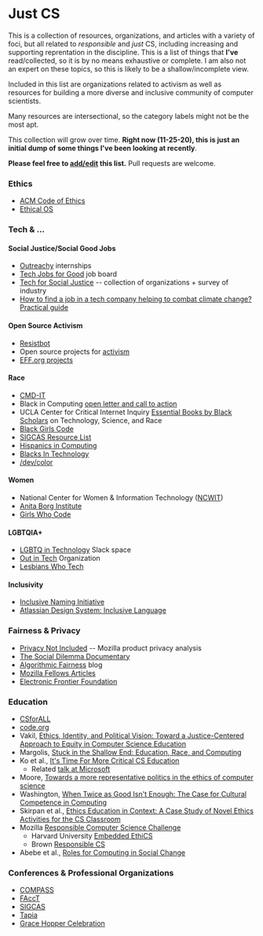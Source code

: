 # Just CS

This is a collection of resources, organizations, and articles with a variety of
foci, but all related to _responsible_ and _just_ CS, including increasing and
supporting reprentation in the discipline. This is a list of things that
__I've__ read/collected, so it is by no means exhaustive or complete. I am also
not an expert on these topics, so this is likely to be a shallow/incomplete
view.

Included in this list are organizations related to activism as well as resources
for building a more diverse and inclusive community of computer scientists.

Many resources are intersectional, so the category labels might not be the most
apt. 

This collection will grow over time. __Right now (11-25-20), this is just an
initial dump of some things I've been looking at recently__.

__Please feel free to
[add/edit](https://github.com/matthewlang/matthewlang.github.io/edit/main/justcs.md)
this list.__ Pull requests are welcome.


### Ethics 

* [ACM Code of Ethics](https://www.acm.org/code-of-ethics)
* [Ethical OS](https://ethicalos.org/)

### Tech & ...

#### Social Justice/Social Good Jobs

* [Outreachy](https://www.outreachy.org/) internships
* [Tech Jobs for Good](https://techjobsforgood.com/) job board
* [Tech for Social Justice](https://t4sj.co/) -- collection of organizations +
  survey of industry
* [How to find a job in a tech company helping to combat climate change?
  Practical
  guide](https://leventov.medium.com/how-to-find-a-job-in-a-tech-company-helping-to-combat-climate-change-practical-guide-e212e262a32)


#### Open Source Activism 

* [Resistbot](https://github.com/resistbot)
* Open source projects for
  [activism](https://github.com/drewrwilson/toolsforactivism)
* [EFF.org projects](https://github.com/EFForg)

#### Race

* [CMD-IT](https://cmd-it.org/)
* Black in Computing [open letter and call to
  action](https://blackincomputing.org/)
* UCLA Center for Critical Internet Inquiry [Essential Books by Black
  Scholars](https://www.c2i2.ucla.edu/racial-justice-and-tech/)
  on Technology, Science, and Race
* [Black Girls Code](https://www.blackgirlscode.com/)
* [SIGCAS Resource
  List](http://www.sigcas.org/csged/reflecting-on-the-role-of-diversity-in-computing-and-society-resources-from-csg-ed/)
* [Hispanics in Computing](http://hispanicsincomputing.org/)
* [Blacks In Technology](https://www.blacksintechnology.net/)
* [/dev/color](https://www.devcolor.org/)

#### Women

* National Center for Women & Information Technology
  ([NCWIT](https://www.ncwit.org/))
* [Anita Borg Institute](https://anitab.org/)
* [Girls Who Code](https://girlswhocode.com/)

#### LGBTQIA+

* [LGBTQ in Technology](https://lgbtq.technology/) Slack space
* [Out in Tech](https://outintech.com/) Organization
* [Lesbians Who Tech](https://lesbianswhotech.org/)

#### Inclusivity

* [Inclusive Naming Initiative](https://inclusivenaming.org/)
* [Atlassian Design System: Inclusive Language](https://atlassian.design/content/inclusive-writing)

### Fairness & Privacy

* [Privacy Not Included](https://foundation.mozilla.org/en/privacynotincluded/)
  -- Mozilla product privacy analysis
* [The Social Dilemma Documentary](https://www.thesocialdilemma.com/)
* [Algorithmic Fairness](https://algorithmicfairness.wordpress.com/) blog
* [Mozilla Fellows
  Articles](https://www.mozillapulse.org/projects?keyword=mozfellows)
* [Electronic Frontier Foundation](https://eff.org)

### Education 

* [CSforALL](https://www.csforall.org/)
* [code.org](https://code.org)
* Vakil, [Ethics, Identity, and Political Vision: Toward a Justice-Centered
  Approach to Equity in Computer Science
  Education](https://meridian.allenpress.com/her/article-abstract/88/1/26/32210/Ethics-Identity-and-Political-Vision-Toward-a?redirectedFrom=fulltext)
* Margolis, [Stuck in the Shallow End: Education, Race, and
  Computing](https://mitpress.mit.edu/books/stuck-shallow-end)
* Ko et al., [It's Time For More Critical CS
  Education](https://doi.org/10.1145/3424000)
  * Related [talk at Microsoft](https://tinyurl.com/y4sy8oym)
* Moore, [Towards a more representative politics in the ethics of computer
  science](https://dl.acm.org/doi/abs/10.1145/3351095.3372854)
* Washington, [When Twice as Good Isn't Enough: The Case for Cultural Competence
  in Computing](https://dl.acm.org/doi/abs/10.1145/3328778.3366792)
* Skirpan et al., [Ethics Education in Context: A Case Study of Novel Ethics
  Activities for the CS
  Classroom](https://dl.acm.org/doi/10.1145/3159450.3159573)
* Mozilla [Responsible Computer Science
  Challenge](https://foundation.mozilla.org/en/initiatives/responsible-cs/)
  * Harvard University [Embedded
    EthiCS](https://embeddedethics.seas.harvard.edu/)
  * Brown [Responsible CS](http://ethics.cs.brown.edu/)
* Abebe et al., [Roles for Computing in Social
  Change](https://arxiv.org/abs/1912.04883)

### Conferences & Professional Organizations

* [COMPASS](https://acmcompass.org/)
* [FAccT](https://facctconference.org/)
* [SIGCAS](https://www.sigcas.org/)
* [Tapia](https://tapiaconference.cmd-it.org/)
* [Grace Hopper Celebration](https://ghc.anitab.org/)
